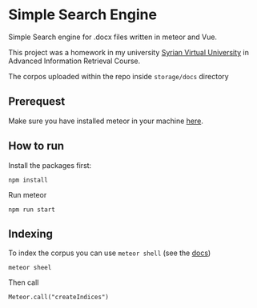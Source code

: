 # Simple Search Engine
Simple Search engine for .docx files written in meteor and Vue.

This project was a homework in my university [Syrian Virtual University](https://svuis.svuonline.org/SVUIS/index.php "Syrian Virtual University Homepage") in Advanced Information Retrieval Course.

The corpos uploaded within the repo inside `storage/docs` directory

## Prerequest
Make sure you have installed meteor in your machine [here](https://www.meteor.com/developers/install).

## How to run
Install the packages first:
```
npm install
```
Run meteor
```
npm run start
```

## Indexing 
To index the corpus you can use `meteor shell` (see the [docs](https://docs.meteor.com/commandline.html#meteorshell))
```
meteor sheel
```
Then call 
```
Meteor.call("createIndices")
```
